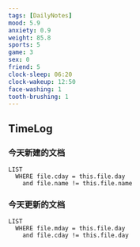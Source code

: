 ```yaml
---
tags: [DailyNotes]
mood: 5.9
anxiety: 0.9
weight: 85.8
sports: 5
game: 3
sex: 0
friend: 5
clock-sleep: 06:20
clock-wakeup: 12:50
face-washing: 1
tooth-brushing: 1
---
```


## TimeLog


### 今天新建的文档
```dataview
LIST 
  WHERE file.cday = this.file.day
    and file.name != this.file.name
```

### 今天更新的文档
```dataview
LIST
  WHERE file.mday = this.file.day
    and file.cday != this.file.day
```
